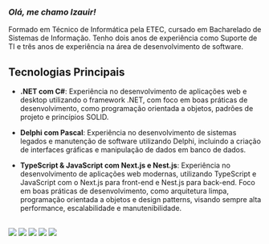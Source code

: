 ### *Olá, me chamo Izauir!*

Formado em Técnico de Informática pela ETEC, cursado em Bacharelado de Sistemas de Informação. Tenho dois anos de experiência como Suporte de TI e três anos de experiência na área de desenvolvimento de software.

## Tecnologias Principais

- **.NET com C#**: Experiência no desenvolvimento de aplicações web e desktop utilizando o framework .NET, com foco em boas práticas de desenvolvimento, como programação orientada a objetos, padrões de projeto e princípios SOLID.

- **Delphi com Pascal**: Experiência no desenvolvimento de sistemas legados e manutenção de software utilizando Delphi, incluindo a criação de interfaces gráficas e manipulação de dados em banco de dados.

- **TypeScript & JavaScript com Next.js e Nest.js**: Experiência no desenvolvimento de aplicações web modernas, utilizando TypeScript e JavaScript com o Next.js para front-end e Nest.js para back-end. Foco em boas práticas de desenvolvimento, como arquitetura limpa, programação orientada a objetos e design patterns, visando sempre alta performance, escalabilidade e manutenibilidade.
<br>

<div>
  <a href="https://www.linkedin.com/in/izauir-guilherme-bernardo-dos-santos-2a75a11a0/" target="_blank"><img src="https://img.shields.io/badge/-LinkedIn-%230077B5?style=for-the-badge&logo=linkedin&logoColor=white" target="_blank"></a>
  <a href = "mailto:izauirguilherme@hotmail.com"><img src="https://img.shields.io/badge/-Email-%23333?style=for-the-badge&logo=gmail&logoColor=white" target="_blank"></a>
  <a href="https://www.twitch.tv/kizutolol" target="_blank"><img src="https://img.shields.io/badge/Twitch-9146FF?style=for-the-badge&logo=twitch&logoColor=white" target="_blank"></a>
  <a href="https://www.instagram.com/izauir/" target="_blank"><img src="https://img.shields.io/badge/-Instagram-%23E4405F?style=for-the-badge&logo=instagram&logoColor=white" target="_blank"></a>
  <a href="https://www.youtube.com/channel/UCzV5T25kpKjBCs03V8RXgHA" target="_blank"><img src="https://img.shields.io/badge/YouTube-FF0000?style=for-the-badge&logo=youtube&logoColor=white" target="_blank"></a>
  <br />
  <br />
</div>

